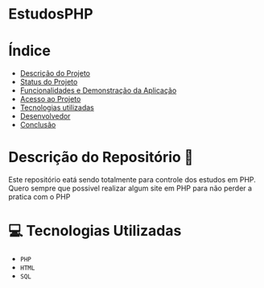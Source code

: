 # EstudosPHP

# Índice 

* [Descrição do Projeto](#descrição-do-projeto)
* [Status do Projeto](#status-do-Projeto)
* [Funcionalidades e Demonstração da Aplicação](#funcionalidades-e-demonstração-da-aplicação)
* [Acesso ao Projeto](#acesso-ao-projeto)
* [Tecnologias utilizadas](#tecnologias-utilizadas)
* [Desenvolvedor](#desenvolvedor)
* [Conclusão](#conclusão)

# Descrição do Repositório 📖
Este repositório eatá sendo totalmente para controle dos estudos em PHP.
Quero sempre que possivel realizar algum site em PHP para não perder a pratica com o PHP

# 💻 Tecnologias Utilizadas

* `PHP`
* `HTML`
* `SQL`


  
